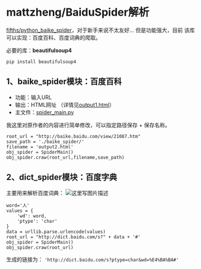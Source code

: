 # mattzheng/BaiduSpider解析
[fifths/python_baike_spider](https://github.com/fifths/python_baike_spider)，对于新手来说不太友好... 但是功能强大，目前
该库可以实现：百度百科、百度词典的爬取。

必要的库：**beautifulsoup4**

    pip install beautifulsoup4


## 1、baike_spider模块：百度百科

 - 功能：输入URL
 - 输出：HTML网址
   （详情见[output1.html](https://github.com/mattzheng/BaiduSpider/blob/master/baike_spider/output1.html)）
 - 主文件：[spider_main.py](https://github.com/mattzheng/BaiduSpider/blob/master/baike_spider/spider_main.py)

我这里对原作者的内容进行简单修改，可以指定路径保存 + 保存名称。

```
root_url = "http://baike.baidu.com/view/21087.htm"
save_path = './baike_spider/'
filename = 'output2.html'
obj_spider = SpiderMain()
obj_spider.craw(root_url,filename,save_path)
```


## 2、dict_spider模块：百度字典
主要用来解析百度词典：
![这里写图片描述](https://github.com/mattzheng/BaiduSpider/blob/master/dict_spider/dict_baidu.png?raw=true)

```
word='人'
values = {
    'wd': word,
    'ptype': 'char'
}
data = urllib.parse.urlencode(values)
root_url = "http://dict.baidu.com/s?" + data + '#'
obj_spider = SpiderMain()
obj_spider.craw(root_url)
```
生成的链接为： `'http://dict.baidu.com/s?ptype=char&wd=%E4%BA%BA#'`
